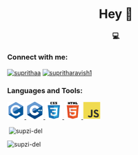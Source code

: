 <h1 align="center">Hey 👋</h1>
<h3 align="center">💻</h3>



<h3 align="left">Connect with me:</h3>
<p align="left">
<a href="https://codepen.io/suprithaa" target="blank"><img align="center" src="https://cdn.jsdelivr.net/npm/simple-icons@3.0.1/icons/codepen.svg" alt="suprithaa" height="30" width="40" /></a>
<a href="https://twitter.com/supritharavish1" target="blank"><img align="center" src="https://cdn.jsdelivr.net/npm/simple-icons@3.0.1/icons/twitter.svg" alt="supritharavish1" height="30" width="40" /></a>
</p>

<h3 align="left">Languages and Tools:</h3>
<p align="left"> <a href="https://www.cprogramming.com/" target="_blank"> <img src="https://raw.githubusercontent.com/devicons/devicon/master/icons/c/c-original.svg" alt="c" width="40" height="40"/> </a> <a href="https://www.w3schools.com/cpp/" target="_blank"> <img src="https://raw.githubusercontent.com/devicons/devicon/master/icons/cplusplus/cplusplus-original.svg" alt="cplusplus" width="40" height="40"/> </a> <a href="https://www.w3schools.com/css/" target="_blank"> <img src="https://raw.githubusercontent.com/devicons/devicon/master/icons/css3/css3-original-wordmark.svg" alt="css3" width="40" height="40"/> </a> <a href="https://www.w3.org/html/" target="_blank"> <img src="https://raw.githubusercontent.com/devicons/devicon/master/icons/html5/html5-original-wordmark.svg" alt="html5" width="40" height="40"/> </a> <a href="https://developer.mozilla.org/en-US/docs/Web/JavaScript" target="_blank"> <img src="https://raw.githubusercontent.com/devicons/devicon/master/icons/javascript/javascript-original.svg" alt="javascript" width="40" height="40"/> </a> </p>

<!-- <p><img align="left" src="https://github-readme-stats.vercel.app/api/top-langs/?username=supzi-del&layout=compact&bg_color=151515&text_color=daf7dc" alt="supzi-del" /></p>
<br>
<p>&nbsp;<img align="right" src="https://github-readme-stats.vercel.app/api?username=supzi-del&&show_icons=true&title_color=green&icon_color=bb2acf&text_color=daf7dc&bg_color=151515" alt="supzi-del" /></p>

[![GitHub Streak](http://github-readme-streak-stats.herokuapp.com?user=supzi-del&theme=dark)](https://git.io/streak-stats) -->



<p>&nbsp;<img align="center" src="https://github-readme-stats.vercel.app/api?username=supzi-del&show_icons=true&locale=en&title_color=green&icon_color=bb2acf&text_color=daf7dc&bg_color=151515" alt="supzi-del" />
<!--   <img align="right" alt="Coding" width="200" src=""> -->
</p>


<!-- <p><img align="right" src="https://github-readme-stats.vercel.app/api/top-langs?username=supzi-del&show_icons=true&locale=en&layout=compact&bg_color=151515&text_color=daf7dc" alt="supzi-del"/></p> -->




<p><img align="left" src="https://github-readme-streak-stats.herokuapp.com/?user=supzi-del&theme=dark" alt="supzi-del" /></p>



